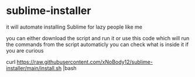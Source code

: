 # sublime-installer
it will automate installing Sublime for lazy people like me

you can either download the script and run it or use this code which will run the commands from the script automaticly you can check what is inside it if you are curious 

curl https://raw.githubusercontent.com/xNoBody12/sublime-installer/main/install.sh |bash
